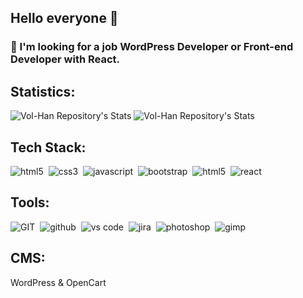 ## Hello everyone 👋

### :eyes:  I'm looking for a job WordPress Developer or Front-end Developer with React.

## Statistics:

![Vol-Han Repository's Stats](https://github-readme-stats.vercel.app/api?username=Vol-Han&show_icons=true)
![Vol-Han Repository's Stats](https://github-readme-stats.vercel.app/api/top-langs/?username=Vol-Han&theme=gray-green)

## Tech Stack:

<img alt="html5" src="https://img.shields.io/badge/html-555.svg?&style=for-the-badge&logo=html5&logoColor=fff&logoWidth=20&labelColor=e34c26" />&nbsp;
<img alt="css3" src="https://img.shields.io/badge/css-555.svg?&style=for-the-badge&logo=css3&logoColor=fff&logoWidth=20&labelColor=264de4" />&nbsp;
<img alt="javascript" src="https://img.shields.io/badge/javascript-555.svg?&style=for-the-badge&logo=javascript&logoColor=323330&logoWidth=20&labelColor=f0db4f" />&nbsp;
<img alt="bootstrap" src="https://img.shields.io/badge/bootstrap-555.svg?&style=for-the-badge&logo=bootstrap&logoColor=fff&logoWidth=20&labelColor=7952b3" />&nbsp;
<img alt="html5" src="https://img.shields.io/badge/material ui-555.svg?&style=for-the-badge&logo=material-ui&logoColor=fff&logoWidth=20&labelColor=2191eb" />&nbsp;
<img alt="react" src="https://img.shields.io/badge/react-555.svg?&style=for-the-badge&logo=react&logoColor=61dafb&logoWidth=20&labelColor=282c34" />&nbsp;

## Tools:

<img alt="GIT" src="https://img.shields.io/badge/git-555.svg?&style=for-the-badge&logo=git&logoColor=fff&logoWidth=20&labelColor=f15030" />&nbsp;
<img alt="github" src="https://img.shields.io/badge/github-555.svg?&style=for-the-badge&logo=github&logoColor=fff&logoWidth=20&labelColor=24292f" />&nbsp;
<img alt="vs code" src="https://img.shields.io/badge/vs code-555.svg?&style=for-the-badge&logo=visual-studio-code&logoColor=fff&logoWidth=20&labelColor=0066B8" />&nbsp;
<img alt="jira" src="https://img.shields.io/badge/jira-555.svg?&style=for-the-badge&logo=jira&logoColor=2684ff&logoWidth=20&labelColor=ebedf0" />&nbsp; 
<img alt="photoshop" src="https://img.shields.io/badge/photoshop-454545.svg?&style=for-the-badge&logo=adobe-photoshop&logoColor=2fa8fb&logoWidth=20&labelColor=001733" />&nbsp;
<img alt="gimp" src="https://img.shields.io/badge/gimp-555.svg?&style=for-the-badge&logo=gimp&logoColor=fff&logoWidth=20&labelColor=0e2426" />&nbsp;

## CMS:
WordPress &
OpenCart
